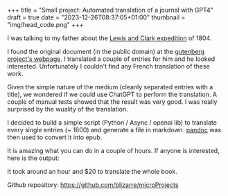 +++
title = "Small project: Automated translation of a journal with GPT4"
draft = true
date = "2023-12-26T08:37:05+01:00"
thumbnail = "img/head_code.png"
+++

I was talking to my father about the [Lewis and Clark expedition](https://en.wikipedia.org/wiki/Lewis_and_Clark_Expedition) of 1804. 

I found the original document (in the public domain) at the [gutenberg project's webpage](https://www.gutenberg.org/ebooks/8419). I translated a couple of entries for him and he looked interested.
Unfortunately I couldn't find any French translation of these work.

Given the simple nature of the medium (cleanly separated entries with a title), we wondered if we could use ChatGPT to perform the translation.
A couple of manual tests showed that the result was very good. I was really surprised by the wuality of the translation.

I decided to build a simple script (Python / Async / openai lib) to translate every single entries (~ 1600) and generate a file in markdown. [pandoc](https://pandoc.org) was then used to convert it into epub.

It is amazing what you can do in a couple of hours. If anyone is interested, here is the output: 

It took around an hour and $20 to translate the whole book.

Github repository: https://github.com/blizarre/microProjects
